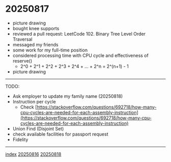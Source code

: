 <head><meta name="viewport" content="width=device-width, initial-scale=1.0, user-scalable=yes" /><meta charset="UTF-8"></head>

# 20250817

- picture drawing
- bought knee supports
- reviewed a pull request: LeetCode 102. Binary Tree Level Order Traversal
- messaged my friends
- some work for my full-time position
- considered processing time with CPU cycle and effectiveness of reserve()
	- 2^0 + 2^1 + 2^2 + 2^3 + 2^4 + ... + 2^n = 2^(n+1) - 1
- picture drawing

---

TODO:

- Ask employer to update my family name (20250818)
- Instruction per cycle
	- Check [https://stackoverflow.com/questions/692718/how-many-cpu-cycles-are-needed-for-each-assembly-instruction](https://stackoverflow.com/questions/692718/how-many-cpu-cycles-are-needed-for-each-assembly-instruction)
- Union Find (Disjoint Set)
- check available facilities for passport request
- Fidelity

---

[index](../../index.html)
[20250816](20250816.html)
[20250818](20250818.html)
